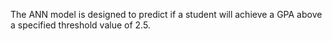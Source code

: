 The ANN model is designed to predict if a student will achieve a GPA above a specified threshold value of 2.5.

